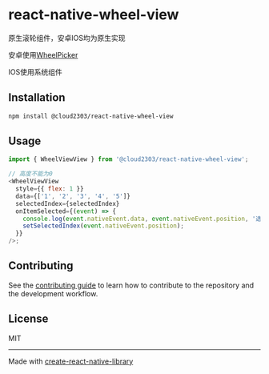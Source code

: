 # react-native-wheel-view

原生滚轮组件，安卓IOS均为原生实现

安卓使用[WheelPicker]("https://github.com/devaige/WheelPicker")

IOS使用系统组件

## Installation

```sh
npm install @cloud2303/react-native-wheel-view
```

## Usage

```js
import { WheelViewView } from '@cloud2303/react-native-wheel-view';

// 高度不能为0
<WheelViewView
  style={{ flex: 1 }}
  data={['1', '2', '3', '4', '5']}
  selectedIndex={selectedIndex}
  onItemSelected={(event) => {
    console.log(event.nativeEvent.data, event.nativeEvent.position, '选中的');
    setSelectedIndex(event.nativeEvent.position);
  }}
/>;
```

## Contributing

See the [contributing guide](CONTRIBUTING.md) to learn how to contribute to the repository and the development workflow.

## License

MIT

---

Made with [create-react-native-library](https://github.com/callstack/react-native-builder-bob)
